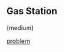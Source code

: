 ## Gas Station
(medium)

<a href="https://leetcode.com/problems/gas-station/description/">problem</a>
